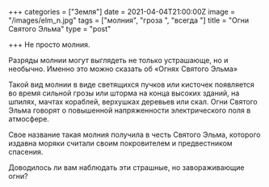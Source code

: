 +++
categories = ["Земля"]
date = 2021-04-04T21:00:00Z
image = "/images/elm_n.jpg"
tags = ["молния", "гроза ", "всегда "]
title = "Огни Святого Эльма"
type = "post"

+++
Не просто молния.  
  
Разряды молнии могут выглядеть не только устрашающе, но и необычно. Именно это можно сказать об «Огнях Святого Эльма»  
  
Такой вид молнии в виде светящихся пучков или кисточек появляется во время сильной грозы или шторма на конца высоких зданий, на шпилях, мачтах кораблей, верхушках деревьев или скал. Огни Святого Эльма говорят о повышенной напряженности электрического поля в атмосфере.   
  
Свое название такая молния получила в честь Святого Эльма, которого издавна моряки считали своим покровителем и предвестником спасения.  
  
Доводилось ли вам наблюдать эти страшные, но завораживающие огни?